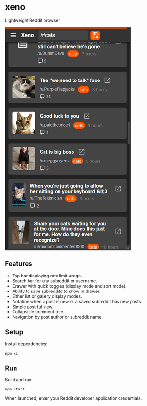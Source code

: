 # xeno

Lightweight Reddit browser.

![](assets/screenshot.png)

## Features

* Top bar displaying rate limit usage.
* Search bar for any subreddit or username.
* Drawer with quick toggles (display mode and sort mode).
* Ability to save subreddits to show in drawer.
* Either list or gallery display modes.
* Notation when a post is new or a saved subreddit has new posts.
* Simple post ful view.
* Collapsible comment tree.
* Navigation by post author or subreddit name.

## Setup

Install dependencies:

```
npm ci
```

## Run

Build and run:

```
npm start
```

When launched, enter your Reddit developer application credentials.
